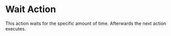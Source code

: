 # Wait Action #
This action waits for the specific amount of time. Afterwards the next action executes.